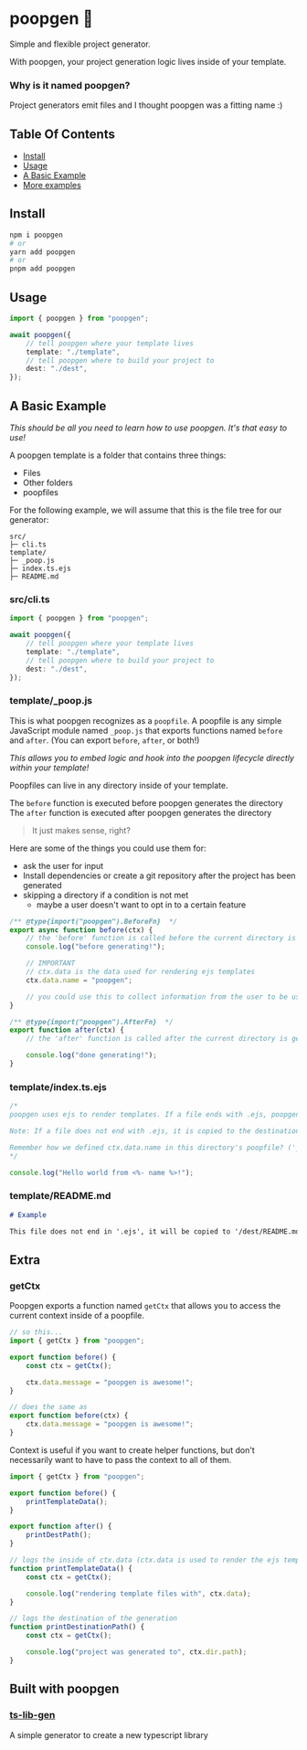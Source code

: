 # poopgen 💩

Simple and flexible project generator.

With poopgen, your project generation logic lives inside of your template.

### Why is it named poopgen?

Project generators emit files and I thought poopgen was a fitting name :)

## Table Of Contents

-   [Install](#install)
-   [Usage](#usage)
-   [A Basic Example](#a-basic-example)
-   [More examples](/examples/templates)

## Install

```sh
npm i poopgen
# or
yarn add poopgen
# or
pnpm add poopgen
```

## Usage

```ts
import { poopgen } from "poopgen";

await poopgen({
	// tell poopgen where your template lives
	template: "./template",
	// tell poopgen where to build your project to
	dest: "./dest",
});
```

## A Basic Example

_This should be all you need to learn how to use poopgen. It's that easy to use!_

A poopgen template is a folder that contains three things:

-   Files
-   Other folders
-   poopfiles

For the following example, we will assume that this is the file tree for our generator:

```
src/
├─ cli.ts
template/
├─ _poop.js
├─ index.ts.ejs
├─ README.md

```

### src/cli.ts

```ts
import { poopgen } from "poopgen";

await poopgen({
	// tell poopgen where your template lives
	template: "./template",
	// tell poopgen where to build your project to
	dest: "./dest",
});
```

### template/\_poop.js

This is what poopgen recognizes as a `poopfile`. A poopfile is any simple JavaScript module named `_poop.js` that exports functions named `before` and `after`. (You can export `before`, `after`, or both!)

_This allows you to embed logic and hook into the poopgen lifecycle directly within your template!_

Poopfiles can live in any directory inside of your template.

The `before` function is executed before poopgen generates the directory
The `after` function is executed after poopgen generates the directory

> It just makes sense, right?

Here are some of the things you could use them for:

-   ask the user for input
-   Install dependencies or create a git repository after the project has been generated
-   skipping a directory if a condition is not met
    -   maybe a user doesn't want to opt in to a certain feature

```js
/** @type{import("poopgen").BeforeFn}  */
export async function before(ctx) {
	// the 'before' function is called before the current directory is generated
	console.log("before generating!");

	// IMPORTANT
	// ctx.data is the data used for rendering ejs templates
	ctx.data.name = "poopgen";

	// you could use this to collect information from the user to be used in your templates!
}

/** @type{import("poopgen").AfterFn}  */
export function after(ctx) {
	// the 'after' function is called after the current directory is generated

	console.log("done generating!");
}
```

### template/index.ts.ejs

```js
/* 
poopgen uses ejs to render templates. If a file ends with .ejs, poopgen knows it is a template and will strip the extension off after generating it. 

Note: If a file does not end with .ejs, it is copied to the destination without any templating

Remember how we defined ctx.data.name in this directory's poopfile? ('_poop.js'). This file, 'index.ts.ejs', requires name to be defined on the ctx.data object.
*/

console.log("Hello world from <%- name %>!");
```

### template/README.md

```md
# Example

This file does not end in '.ejs', it will be copied to '/dest/README.md'!
```

## Extra

### getCtx

Poopgen exports a function named `getCtx` that allows you to access the current context inside of a poopfile.

```js
// so this...
import { getCtx } from "poopgen";

export function before() {
	const ctx = getCtx();

	ctx.data.message = "poopgen is awesome!";
}

// does the same as
export function before(ctx) {
	ctx.data.message = "poopgen is awesome!";
}
```

Context is useful if you want to create helper functions, but don't necessarily want to have to pass the context to all of them.

```js
import { getCtx } from "poopgen";

export function before() {
	printTemplateData();
}

export function after() {
	printDestPath();
}

// logs the inside of ctx.data (ctx.data is used to render the ejs templates)
function printTemplateData() {
	const ctx = getCtx();

	console.log("rendering template files with", ctx.data);
}

// logs the destination of the generation
function printDestinationPath() {
	const ctx = getCtx();

	console.log("project was generated to", ctx.dir.path);
}
```

## Built with poopgen

### [ts-lib-gen](https://github.com/WLowe10/ts-lib-gen)

A simple generator to create a new typescript library
